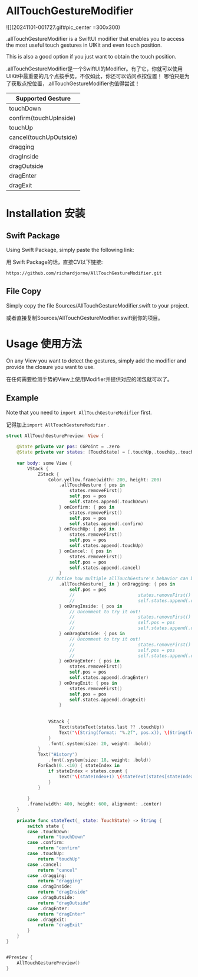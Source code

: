 # AllTouchGestureModifier

![](20241101-001727.gif#pic_center =300x300)

.allTouchGestureModifier is a SwiftUI modifier that enables you to access the most useful touch gestures in UIKit and even touch position.

This is also a good option if you just want to obtain the touch position.

.allTouchGestureModifier是一个SwiftUI的Modifier。有了它，你就可以使用UIKit中最重要的几个点按手势。不仅如此，你还可以访问点按位置！
哪怕只是为了获取点按位置，.allTouchGestureModifier也值得尝试！


| Supported Gesture      |
| ---------------------- |
| touchDown              |
| confirm(touchUpInside) |
| touchUp                |
| cancel(touchUpOutside) |
| dragging               |
| dragInside             |
| dragOutside            |
| dragEnter              |
| dragExit               |


# Installation 安装

## Swift Package

Using Swift Package, simply paste the following link:

用 Swift Package的话，直接CV以下链接:

```
https://github.com/richardjorne/AllTouchGestureModifier.git
```

## File Copy

Simply copy the file Sources/AllTouchGestureModifier.swift to your project.

或者直接复制Sources/AllTouchGestureModifier.swift到你的项目。

# Usage 使用方法

On any View you want to detect the gestures, simply add the modifier and provide the closure you want to use.

在任何需要检测手势的View上使用Modifier并提供对应的闭包就可以了。

## Example

Note that you need to `import AllTouchGestureModifier` first.

记得加上`import AllTouchGestureModifier` .

```swift
struct AllTouchGesturePreview: View {
    
    @State private var pos: CGPoint = .zero
    @State private var states: [TouchState] = [.touchUp,.touchUp,.touchUp,.touchUp,.touchUp,.touchUp,.touchUp,.touchUp,.touchUp,.touchUp]
    
    var body: some View {
        VStack {
            ZStack {
                Color.yellow.frame(width: 200, height: 200)
                    .allTouchGesture { pos in
                        states.removeFirst()
                        self.pos = pos
                        self.states.append(.touchDown)
                    } onConfirm: { pos in
                        states.removeFirst()
                        self.pos = pos
                        self.states.append(.confirm)
                    } onTouchUp: { pos in
                        states.removeFirst()
                        self.pos = pos
                        self.states.append(.touchUp)
                    } onCancel: { pos in
                        states.removeFirst()
                        self.pos = pos
                        self.states.append(.cancel)
                    }
                // Notice how multiple allTouchGesture's behavior can be cumulated.
                    .allTouchGesture{_ in } onDragging: { pos in
                        self.pos = pos
                        //                        states.removeFirst()
                        //                        self.states.append(.dragging)
                    } onDragInside: { pos in
                        // Uncomment to try it out!
                        //                        states.removeFirst()
                        //                        self.pos = pos
                        //                        self.states.append(.dragInside)
                    } onDragOutside: { pos in
                        // Uncomment to try it out!
                        //                        states.removeFirst()
                        //                        self.pos = pos
                        //                        self.states.append(.dragOutside)
                    } onDragEnter: { pos in
                        states.removeFirst()
                        self.pos = pos
                        self.states.append(.dragEnter)
                    } onDragExit: { pos in
                        states.removeFirst()
                        self.pos = pos
                        self.states.append(.dragExit)
                    }
                
                
                VStack {
                    Text(stateText(states.last ?? .touchUp))
                    Text("\(String(format: "%.2f", pos.x)), \(String(format: "%.2f", pos.y))")
                }
                .font(.system(size: 20, weight: .bold))
            }
            Text("History")
                .font(.system(size: 18, weight: .bold))
            ForEach(0..<10) { stateIndex in
                if stateIndex < states.count {
                    Text("\(stateIndex+1) \(stateText(states[stateIndex]))")
                }
            }
            
        }
        .frame(width: 400, height: 600, alignment: .center)
    }
    
    private func stateText(_ state: TouchState) -> String {
        switch state {
        case .touchDown:
            return "touchDown"
        case .confirm:
            return "confirm"
        case .touchUp:
            return "touchUp"
        case .cancel:
            return "cancel"
        case .dragging:
            return "dragging"
        case .dragInside:
            return "dragInside"
        case .dragOutside:
            return "dragOutside"
        case .dragEnter:
            return "dragEnter"
        case .dragExit:
            return "dragExit"
        }
    }
}


#Preview {
    AllTouchGesturePreview()
}

```